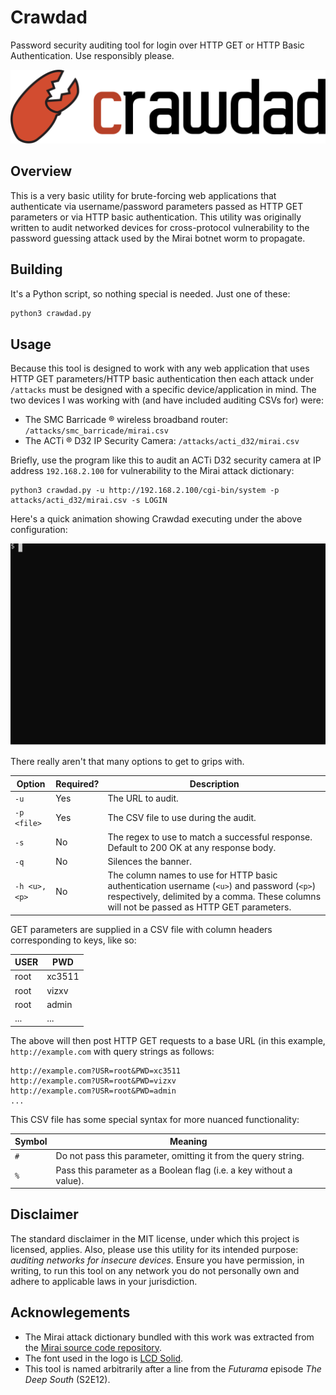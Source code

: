 # Crawdad
Password security auditing tool for login over HTTP GET or HTTP Basic Authentication. Use responsibly please.

![Logo](docs/logo.svg)

## Overview
This is a very basic utility for brute-forcing web applications that authenticate via username/password parameters passed as HTTP GET parameters or via HTTP basic authentication. This utility was originally written to audit networked devices for cross-protocol vulnerability to the password guessing attack used by the Mirai botnet worm to propagate.

## Building
It's a Python script, so nothing special is needed. Just one of these:

```bash
python3 crawdad.py
```

## Usage
Because this tool is designed to work with any web application that uses HTTP GET parameters/HTTP basic authentication then each attack under `/attacks` must be designed with a specific device/application in mind. The two devices I was working with (and have included auditing CSVs for) were:

* The SMC Barricade &reg; wireless broadband router: `/attacks/smc_barricade/mirai.csv`
* The ACTi &reg; D32 IP Security Camera: `/attacks/acti_d32/mirai.csv`

Briefly, use the program like this to audit an ACTi D32 security camera at IP address `192.168.2.100` for vulnerability to the Mirai attack dictionary:

```
python3 crawdad.py -u http://192.168.2.100/cgi-bin/system -p attacks/acti_d32/mirai.csv -s LOGIN
```

Here's a quick animation showing Crawdad executing under the above configuration:

![Demo](demo.svg)

There really aren't that many options to get to grips with.

| Option       | Required? | Description                                                                                                                                                                              |
|--------------|-----------|------------------------------------------------------------------------------------------------------------------------------------------------------------------------------------------|
| `-u`         | Yes       | The URL to audit.                                                                                                                                                                        |
| `-p <file>`  | Yes       | The CSV file to use during the audit.                                                                                                                                                    |
| `-s`         | No        | The regex to use to match a successful response. Default to 200 OK at any response body.                                                                                                 |
| `-q`         | No        | Silences the banner.                                                                                                                                                                     |
| `-h <u>,<p>` | No        | The column names to use for HTTP basic authentication username (`<u>`) and password (`<p>`) respectively, delimited by a comma. These columns will not be passed as HTTP GET parameters. |

GET parameters are supplied in a CSV file with column headers corresponding to keys, like so:

| USER  | PWD       |
|-------|-----------|
| root  | xc3511    |
| root  | vizxv     |
| root  | admin     |
| ...   | ...       |

The above will then post HTTP GET requests to a base URL (in this example, `http://example.com` with query strings as follows:

```
http://example.com?USR=root&PWD=xc3511
http://example.com?USR=root&PWD=vizxv
http://example.com?USR=root&PWD=admin
...
```

This CSV file has some special syntax for more nuanced functionality:

| Symbol  | Meaning                                                                |
|---------|------------------------------------------------------------------------|
| `#`     | Do not pass this parameter, omitting it from the query string.         |
| `%`     | Pass this parameter as a Boolean flag (i.e. a key without a value).    |

## Disclaimer
The standard disclaimer in the MIT license, under which this project is licensed, applies. Also, please use this utility
for its intended purpose: *auditing networks for insecure devices*. Ensure you have permission, in writing, to run this
tool on any network you do not personally own and adhere to applicable laws in your jurisdiction.

## Acknowlegements
* The Mirai attack dictionary bundled with this work was extracted from the [Mirai source code repository](https://github.com/jgamblin/Mirai-Source-Code).
* The font used in the logo is [LCD Solid](https://www.fontspace.com/lcd-solid-font-f11346).
* This tool is named arbitrarily after a line from the _Futurama_ episode _The Deep South_ (S2E12).
